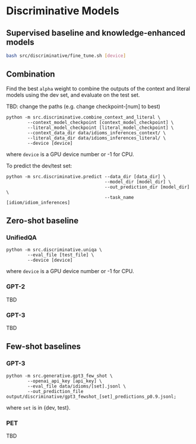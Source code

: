 # Discriminative Models

## Supervised baseline and knowledge-enhanced models

```bash
bash src/discriminative/fine_tune.sh [device] 
```

## Combination

Find the best `alpha` weight to combine the outputs of the context and literal models using the dev set, and evaluate on the test set.

TBD: change the paths (e.g. change checkpoint-[num] to best)

```
python -m src.discriminative.combine_context_and_literal \
        --context_model_checkpoint [context_model_checkpoint] \
        --literal_model_checkpoint [literal_model_checkpoint] \
        --context_data_dir data/idioms_inferences_context/ \
        --literal_data_dir data/idioms_inferences_literal/ \        
        --device [device]
```

where `device` is a GPU device number or -1 for CPU.

To predict the dev/test set:

```
python -m src.discriminative.predict --data_dir [data_dir] \
                                     --model_dir [model_dir] \
                                     --out_prediction_dir [model_dir] \
                                     --task_name [idiom/idiom_inferences]
```

## Zero-shot baseline 

### UnifiedQA

```
python -m src.discriminative.uniqa \
        --eval_file [test_file] \
        --device [device]
```

where `device` is a GPU device number or -1 for CPU.

### GPT-2

TBD

### GPT-3

TBD

## Few-shot baselines

### GPT-3

```
python -m src.generative.gpt3_few_shot \
        --openai_api_key [api_key] \
        --eval_file data/idioms/[set].jsonl \
        --out_prediction_file output/discriminative/gpt3_fewshot_[set]_predictions_p0.9.jsonl;
```

where `set` is in {dev, test}.

### PET

TBD